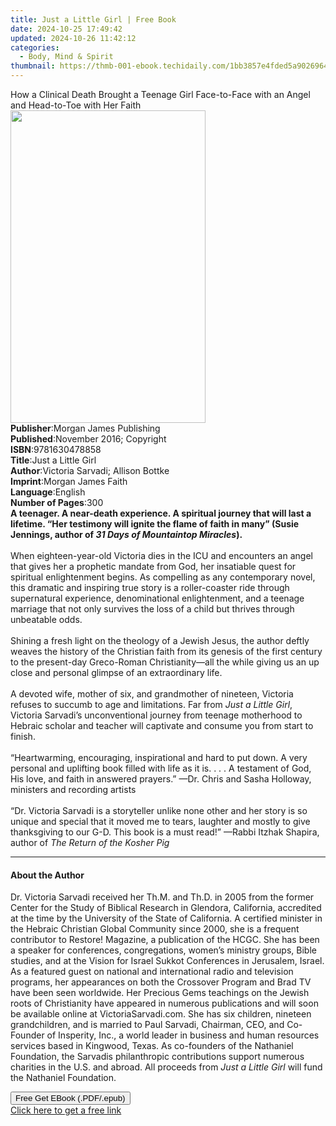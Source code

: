 ```yaml
---
title: Just a Little Girl | Free Book
date: 2024-10-25 17:49:42
updated: 2024-10-26 11:42:12
categories:
  - Body, Mind & Spirit
thumbnail: https://thmb-001-ebook.techidaily.com/1bb3857e4fded5a9026964a4f71f32ee1d6692d569c6bcb3b4f44a8799607d2d.jpg
---
```

<main id="book-container">
  <div class="flex flex-col">
    <div class="book-brief flex-1 py-6 px-4 sm:p-6 md:py-10 md:px-8">
      <!-- brief-->
      <div class="book-brief-main">
        How a Clinical Death Brought a Teenage Girl Face-to-Face with an Angel
        and Head-to-Toe with Her Faith
      </div>
    </div>
    <div
      class="book-meta-info flex-1 grid gap-4 col-start-1 col-end-3 row-start-1 sm:mb-6 sm:grid-cols-4 lg:gap-6 lg:col-start-2 lg:row-end-6 lg:row-span-6 lg:mb-0"
    >
      <div
        class="book-meta-info-left place-content-center mt-4 p-4 text-sm leading-6 col-start-2 col-span-2 dark:text-slate-400"
      >
        <img
          class="w-full h-500 object-cover rounded-lg sm:h-255 sm:col-span-2 lg:col-span-full"
          src="https://img-001-ebook.techidaily.com/9a14fa72032bc08b03cc8e04a6f74d8d45a0fa6104786471fe67bbc3f95b7c6a.jpg"
          alt=""
          width="312"
          height="500"
        />
      </div>
      <div
        class="book-meta-info-right mt-2 col-start-1 row-start-2 col-span-3 self-center"
      >
        <!-- meta data  -->
        <div class="flex flex-col px-4 md:px-8">
          <div class="flex-1">
            <strong>Publisher</strong>:<span class="px-2"
              >Morgan James Publishing</span
            >
          </div>
          <div class="flex-1">
            <strong>Published</strong>:<span class="px-2"
              >November 2016; Copyright</span
            >
          </div>
          <div class="flex-1">
            <strong>ISBN</strong>:<span class="px-2">9781630478858</span>
          </div>
          <div class="flex-1">
            <strong>Title</strong>:<span class="px-2">Just a Little Girl</span>
          </div>
          <div class="flex-1">
            <strong>Author</strong>:<span class="px-2"
              >Victoria Sarvadi; Allison Bottke</span
            >
          </div>
          <div class="flex-1">
            <strong>Imprint</strong>:<span class="px-2"
              >Morgan James Faith</span
            >
          </div>
          <div class="flex-1">
            <strong>Language</strong>:<span class="px-2">English</span>
          </div>
          <div class="flex-1">
            <strong>Number of Pages</strong>:<span class="px-2">300</span>
          </div>
        </div>
      </div>
    </div>
    <div class="book-description flex-1 py-6 px-4 sm:p-6 md:py-10 md:px-8">
      <div class="book-description-main">
        <div accordion-content="" id="description">
          <b
            >A teenager. A near-death experience. A spiritual journey that will
            last a lifetime. “Her testimony will ignite the flame of faith in
            many” (Susie Jennings, author of
            <i>31 Days of Mountaintop Miracles</i>).</b
          ><br /><br />When eighteen-year-old Victoria dies in the ICU and
          encounters an angel that gives her a prophetic mandate from God, her
          insatiable quest for spiritual enlightenment begins. As compelling as
          any contemporary novel, this dramatic and inspiring true story is a
          roller-coaster ride through supernatural experience, denominational
          enlightenment, and a teenage marriage that not only survives the loss
          of a child but thrives through unbeatable odds.<br /><br />Shining a
          fresh light on the theology of a Jewish Jesus, the author deftly
          weaves the history of the Christian faith from its genesis of the
          first century to the present-day Greco-Roman Christianity—all the
          while giving us an up close and personal glimpse of an extraordinary
          life.<br /><br />A devoted wife, mother of six, and grandmother of
          nineteen, Victoria refuses to succumb to age and limitations. Far from
          <i>Just a Little Girl</i>, Victoria Sarvadi’s unconventional journey
          from teenage motherhood to Hebraic scholar and teacher will captivate
          and consume you from start to finish.<br /><br />“Heartwarming,
          encouraging, inspirational and hard to put down. A very personal and
          uplifting book filled with life as it is.&nbsp;.&nbsp;.&nbsp;. A
          testament of God, His love, and faith in answered prayers.” —Dr. Chris
          and Sasha Holloway, ministers and recording artists<br /><br />“Dr.
          Victoria Sarvadi is a storyteller unlike none other and her story is
          so unique and special that it moved me to tears, laughter and mostly
          to give thanksgiving to our G-D. This book is a must read!” —Rabbi
          Itzhak Shapira, author of <i>The Return of the Kosher Pig</i>
        </div>
        <div class="accordion-fader"></div>
      </div>
    </div>
    <div class="book-excerpts flex-1 py-6 px-4 sm:p-6 md:py-10 md:px-8">
      <!-- excerpts-->
      <div class="book-excerpts-main">
        <hr />
        <h4 class="placeholder placeholder-heading">
          <span>About the Author</span>
        </h4>
        <p>
          Dr. Victoria Sarvadi received her Th.M. and Th.D. in 2005 from the
          former Center for the Study of Biblical Research in Glendora,
          California, accredited at the time by the University of the State of
          California. A certified minister in the Hebraic Christian Global
          Community since 2000, she is a frequent contributor to Restore!
          Magazine, a publication of the HCGC. She has been a speaker for
          conferences, congregations, women’s ministry groups, Bible studies,
          and at the Vision for Israel Sukkot Conferences in Jerusalem, Israel.
          As a featured guest on national and international radio and television
          programs, her appearances on both the Crossover Program and Brad TV
          have been seen worldwide. Her Precious Gems teachings on the Jewish
          roots of Christianity have appeared in numerous publications and will
          soon be available online at VictoriaSarvadi.com. She has six children,
          nineteen grandchildren, and is married to Paul Sarvadi, Chairman, CEO,
          and Co-Founder of Insperity, Inc., a world leader in business and
          human resources services based in Kingwood, Texas. As co-founders of
          the Nathaniel Foundation, the Sarvadis philanthropic contributions
          support numerous charities in the U.S. and abroad. All proceeds from
          <i>Just a Little Girl</i> will fund the Nathaniel Foundation.
        </p>
      </div>
    </div>
    <div
      class="book-about-author flex-1 py-6 px-4 sm:p-6 md:py-10 md:px-8"
    ></div>
    <div class="book-free-get flex-1 py-6 px-4 sm:p-6 md:py-10 md:px-8">
      <button
        id="btn-free-get"
        class="bg-blue-500 hover:bg-blue-700 text-white font-bold py-2 px-4 rounded"
      >
        Free Get EBook (.PDF/.epub)
      </button>
      <div id="countdown-display" class="px-2 text-lg mt-2"></div>
      <a
        id="free-link"
        class="hidden bg-blue-500 hover:bg-blue-700 text-white font-bold py-2 px-4 rounded"
        href="https://www.ebooks.com/en-us/book/209782029/just-a-little-girl/victoria-sarvadi/"
        target="_blank"
        >Click here to get a free link</a
      >
    </div>
    <script>
      let countdownTime = 0;
      let countdownInterval = null;
      document
        .getElementById('btn-free-get')
        .addEventListener('click', startCountdown);
      function startCountdown() {
        countdownTime = new Date().getTime() + 60000 * 3;
        countdownInterval = setInterval(updateCountdown, 1000);
        document.getElementById('btn-free-get').disabled = true;
        document
          .getElementById('btn-free-get')
          .classList.add('bg-gray-500', 'cursor-not-allowed');
      }
      function updateCountdown() {
        let currentTime = new Date().getTime();
        let timeLeft = countdownTime - currentTime;
        let secondsLeft = Math.floor(timeLeft / 1000);
        document.getElementById('countdown-display').innerHTML =
          `Remaining time: ${secondsLeft} seconds.`;
        if (secondsLeft <= 0) {
          clearInterval(countdownInterval);
          document.getElementById('btn-free-get').classList.add('hidden');
          document.getElementById('free-link').classList.remove('hidden');
          document.getElementById('countdown-display').innerHTML = '';
        }
      }
    </script>
  </div>
</main>
